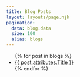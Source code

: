 ```yaml
---
title: Blog Posts
layout: layouts/page.njk
pagination:
  data: blog.data
  size: 100
  alias: blogs
---
```


<ul class="columns">
{% for post in blogs %}
  <li class="column is-one-third">
    <a href="/blogs/{{ post.id }}/">{{ post.attributes.Title }}</a>
  </li>
{% endfor %}
</ul>